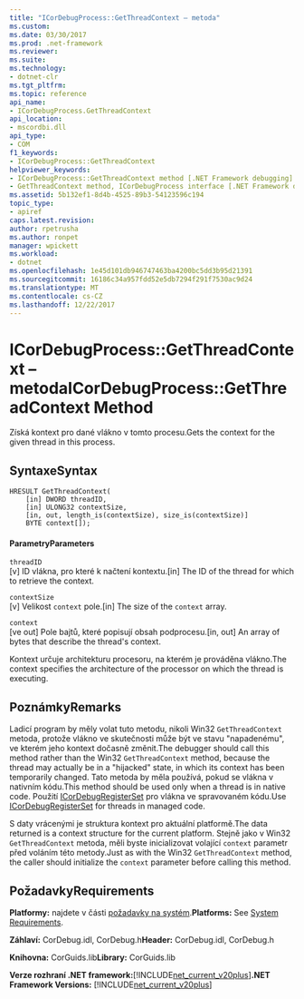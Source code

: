 ```yaml
---
title: "ICorDebugProcess::GetThreadContext – metoda"
ms.custom: 
ms.date: 03/30/2017
ms.prod: .net-framework
ms.reviewer: 
ms.suite: 
ms.technology:
- dotnet-clr
ms.tgt_pltfrm: 
ms.topic: reference
api_name:
- ICorDebugProcess.GetThreadContext
api_location:
- mscordbi.dll
api_type:
- COM
f1_keywords:
- ICorDebugProcess::GetThreadContext
helpviewer_keywords:
- ICorDebugProcess::GetThreadContext method [.NET Framework debugging]
- GetThreadContext method, ICorDebugProcess interface [.NET Framework debugging]
ms.assetid: 5b132ef1-8d4b-4525-89b3-54123596c194
topic_type:
- apiref
caps.latest.revision: 
author: rpetrusha
ms.author: ronpet
manager: wpickett
ms.workload:
- dotnet
ms.openlocfilehash: 1e45d101db946747463ba4200bc5dd3b95d21391
ms.sourcegitcommit: 16186c34a957fdd52e5db7294f291f7530ac9d24
ms.translationtype: MT
ms.contentlocale: cs-CZ
ms.lasthandoff: 12/22/2017
---
```

# <a name="icordebugprocessgetthreadcontext-method"></a><span data-ttu-id="78cbe-102">ICorDebugProcess::GetThreadContext – metoda</span><span class="sxs-lookup"><span data-stu-id="78cbe-102">ICorDebugProcess::GetThreadContext Method</span></span>
<span data-ttu-id="78cbe-103">Získá kontext pro dané vlákno v tomto procesu.</span><span class="sxs-lookup"><span data-stu-id="78cbe-103">Gets the context for the given thread in this process.</span></span>  
  
## <a name="syntax"></a><span data-ttu-id="78cbe-104">Syntaxe</span><span class="sxs-lookup"><span data-stu-id="78cbe-104">Syntax</span></span>  
  
```  
HRESULT GetThreadContext(  
    [in] DWORD threadID,  
    [in] ULONG32 contextSize,  
    [in, out, length_is(contextSize), size_is(contextSize)]  
    BYTE context[]);  
```  
  
#### <a name="parameters"></a><span data-ttu-id="78cbe-105">Parametry</span><span class="sxs-lookup"><span data-stu-id="78cbe-105">Parameters</span></span>  
 `threadID`  
 <span data-ttu-id="78cbe-106">[v] ID vlákna, pro které k načtení kontextu.</span><span class="sxs-lookup"><span data-stu-id="78cbe-106">[in] The ID of the thread for which to retrieve the context.</span></span>  
  
 `contextSize`  
 <span data-ttu-id="78cbe-107">[v] Velikost `context` pole.</span><span class="sxs-lookup"><span data-stu-id="78cbe-107">[in] The size of the `context` array.</span></span>  
  
 `context`  
 <span data-ttu-id="78cbe-108">[ve out] Pole bajtů, které popisují obsah podprocesu.</span><span class="sxs-lookup"><span data-stu-id="78cbe-108">[in, out] An array of bytes that describe the thread's context.</span></span>  
  
 <span data-ttu-id="78cbe-109">Kontext určuje architekturu procesoru, na kterém je prováděna vlákno.</span><span class="sxs-lookup"><span data-stu-id="78cbe-109">The context specifies the architecture of the processor on which the thread is executing.</span></span>  
  
## <a name="remarks"></a><span data-ttu-id="78cbe-110">Poznámky</span><span class="sxs-lookup"><span data-stu-id="78cbe-110">Remarks</span></span>  
 <span data-ttu-id="78cbe-111">Ladicí program by měly volat tuto metodu, nikoli Win32 `GetThreadContext` metoda, protože vlákno ve skutečnosti může být ve stavu "napadenému", ve kterém jeho kontext dočasně změnit.</span><span class="sxs-lookup"><span data-stu-id="78cbe-111">The debugger should call this method rather than the Win32 `GetThreadContext` method, because the thread may actually be in a "hijacked" state, in which its context has been temporarily changed.</span></span> <span data-ttu-id="78cbe-112">Tato metoda by měla používá, pokud se vlákna v nativním kódu.</span><span class="sxs-lookup"><span data-stu-id="78cbe-112">This method should be used only when a thread is in native code.</span></span> <span data-ttu-id="78cbe-113">Použití [ICorDebugRegisterSet](../../../../docs/framework/unmanaged-api/debugging/icordebugregisterset-interface.md) pro vlákna ve spravovaném kódu.</span><span class="sxs-lookup"><span data-stu-id="78cbe-113">Use [ICorDebugRegisterSet](../../../../docs/framework/unmanaged-api/debugging/icordebugregisterset-interface.md) for threads in managed code.</span></span>  
  
 <span data-ttu-id="78cbe-114">S daty vrácenými je struktura kontext pro aktuální platformě.</span><span class="sxs-lookup"><span data-stu-id="78cbe-114">The data returned is a context structure for the current platform.</span></span> <span data-ttu-id="78cbe-115">Stejně jako v Win32 `GetThreadContext` metoda, měli byste inicializovat volající `context` parametr před voláním této metody.</span><span class="sxs-lookup"><span data-stu-id="78cbe-115">Just as with the Win32 `GetThreadContext` method, the caller should initialize the `context` parameter before calling this method.</span></span>  
  
## <a name="requirements"></a><span data-ttu-id="78cbe-116">Požadavky</span><span class="sxs-lookup"><span data-stu-id="78cbe-116">Requirements</span></span>  
 <span data-ttu-id="78cbe-117">**Platformy:** najdete v části [požadavky na systém](../../../../docs/framework/get-started/system-requirements.md).</span><span class="sxs-lookup"><span data-stu-id="78cbe-117">**Platforms:** See [System Requirements](../../../../docs/framework/get-started/system-requirements.md).</span></span>  
  
 <span data-ttu-id="78cbe-118">**Záhlaví:** CorDebug.idl, CorDebug.h</span><span class="sxs-lookup"><span data-stu-id="78cbe-118">**Header:** CorDebug.idl, CorDebug.h</span></span>  
  
 <span data-ttu-id="78cbe-119">**Knihovna:** CorGuids.lib</span><span class="sxs-lookup"><span data-stu-id="78cbe-119">**Library:** CorGuids.lib</span></span>  
  
 <span data-ttu-id="78cbe-120">**Verze rozhraní .NET framework:**[!INCLUDE[net_current_v20plus](../../../../includes/net-current-v20plus-md.md)]</span><span class="sxs-lookup"><span data-stu-id="78cbe-120">**.NET Framework Versions:** [!INCLUDE[net_current_v20plus](../../../../includes/net-current-v20plus-md.md)]</span></span>
